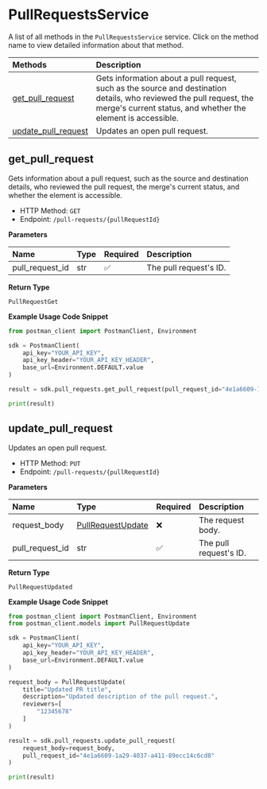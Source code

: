 # PullRequestsService

A list of all methods in the `PullRequestsService` service. Click on the method name to view detailed information about that method.

| Methods                                     | Description                                                                                                                                                                          |
| :------------------------------------------ | :----------------------------------------------------------------------------------------------------------------------------------------------------------------------------------- |
| [get_pull_request](#get_pull_request)       | Gets information about a pull request, such as the source and destination details, who reviewed the pull request, the merge's current status, and whether the element is accessible. |
| [update_pull_request](#update_pull_request) | Updates an open pull request.                                                                                                                                                        |

## get_pull_request

Gets information about a pull request, such as the source and destination details, who reviewed the pull request, the merge's current status, and whether the element is accessible.

- HTTP Method: `GET`
- Endpoint: `/pull-requests/{pullRequestId}`

**Parameters**

| Name            | Type | Required | Description            |
| :-------------- | :--- | :------- | :--------------------- |
| pull_request_id | str  | ✅       | The pull request's ID. |

**Return Type**

`PullRequestGet`

**Example Usage Code Snippet**

```python
from postman_client import PostmanClient, Environment

sdk = PostmanClient(
    api_key="YOUR_API_KEY",
    api_key_header="YOUR_API_KEY_HEADER",
    base_url=Environment.DEFAULT.value
)

result = sdk.pull_requests.get_pull_request(pull_request_id="4e1a6609-1a29-4037-a411-89ecc14c6cd8")

print(result)
```

## update_pull_request

Updates an open pull request.

- HTTP Method: `PUT`
- Endpoint: `/pull-requests/{pullRequestId}`

**Parameters**

| Name            | Type                                                | Required | Description            |
| :-------------- | :-------------------------------------------------- | :------- | :--------------------- |
| request_body    | [PullRequestUpdate](../models/PullRequestUpdate.md) | ❌       | The request body.      |
| pull_request_id | str                                                 | ✅       | The pull request's ID. |

**Return Type**

`PullRequestUpdated`

**Example Usage Code Snippet**

```python
from postman_client import PostmanClient, Environment
from postman_client.models import PullRequestUpdate

sdk = PostmanClient(
    api_key="YOUR_API_KEY",
    api_key_header="YOUR_API_KEY_HEADER",
    base_url=Environment.DEFAULT.value
)

request_body = PullRequestUpdate(
    title="Updated PR title",
    description="Updated description of the pull request.",
    reviewers=[
        "12345678"
    ]
)

result = sdk.pull_requests.update_pull_request(
    request_body=request_body,
    pull_request_id="4e1a6609-1a29-4037-a411-89ecc14c6cd8"
)

print(result)
```

<!-- This file was generated by liblab | https://liblab.com/ -->
